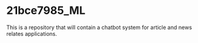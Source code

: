 # 21bce7985_ML
This is a repository that will contain a chatbot system for article and news relates applications.
